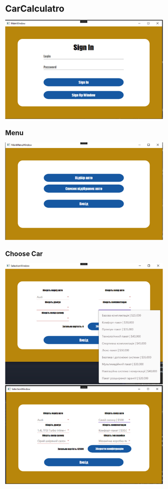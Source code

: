 # CarCalculatro
<img src="./Image/photo_2023-08-05_00-18-51.jpg">
<h2>Menu</h2>
<img src="./Image/photo_2023-08-05_00-20-10.jpg">
<h2>Choose Car</h2>
<img src="./Image/photo_2023-08-05_00-20-47.jpg">
<img src="./Image/photo_2023-08-05_00-21-15.jpg">


